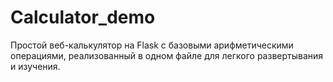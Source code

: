 # Calculator_demo
Простой веб-калькулятор на Flask с базовыми арифметическими операциями, реализованный в одном файле для легкого развертывания и изучения.
